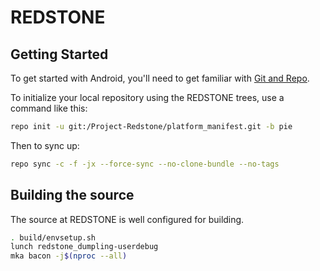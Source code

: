 REDSTONE
===========

Getting Started
---------------

To get started with Android, you'll need to get
familiar with [Git and Repo](http://source.android.com/source/using-repo.html).

To initialize your local repository using the REDSTONE trees, use a command like this:

```bash
repo init -u git:/Project-Redstone/platform_manifest.git -b pie
```
Then to sync up:
```bash
repo sync -c -f -jx --force-sync --no-clone-bundle --no-tags
```

Building the source
---------------

The source at REDSTONE is well configured for building.

```bash
. build/envsetup.sh
lunch redstone_dumpling-userdebug
mka bacon -j$(nproc --all)


